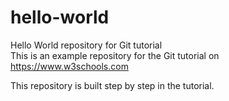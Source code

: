 # hello-world
Hello World repository for Git tutorial  
This is an example repository for the Git tutorial on https://www.w3schools.com

This repository is built step by step in the tutorial.
